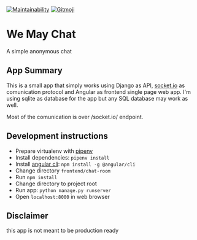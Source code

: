 [![Maintainability](https://api.codeclimate.com/v1/badges/f1a635f6ddbfbf7ea19b/maintainability)](https://codeclimate.com/github/FarDust/we-may-chat/maintainability) <a href="https://gitmoji.carloscuesta.me">
  <img src="https://img.shields.io/badge/gitmoji-%20😜%20😍-FFDD67.svg?style=flat-square" alt="Gitmoji">
</a>

# We May Chat

A simple anonymous chat

## App Summary

This is a small app that simply works using Django as API, [socket.io](https://socket.io) as comunication protocol and Angular as frontend single page web app.
I'm using sqlite as database for the app but any SQL database may work as well.

Most of the comunication is over /socket.io/ endpoint.

## Development instructions

- Prepare virtualenv with [pipenv](https://pipenv-es.readthedocs.io/es/latest/)
- Install dependencies: `pipenv install`
- Install [angular cli](https://angular.io/cli): `npm install -g @angular/cli`
- Change directory `frontend/chat-room`
- Run `npm install`
- Change directory to project root
- Run app: `python manage.py runserver`
- Open `localhost:8000` in web browser

## Disclaimer

this app is not meant to be production ready
